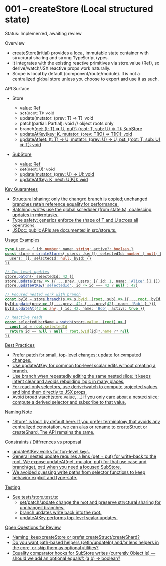 # 001 – createStore (Local structured state)

Status: Implemented, awaiting review

Overview
- createStore<T>(initial) provides a local, immutable state container with structural sharing and strong TypeScript types.
- It integrates with the existing reactive primitives via store.value (Ref<T>), so derive/watch/JSX reactive props work naturally.
- Scope is local by default (component/route/module). It is not a centralized global store unless you choose to export and use it as such.

API Surface
- Store<T>
  - value: Ref<T>
  - set(next: T): void
  - update(mutator: (prev: T) => T): void
  - patch(partial: Partial<T>): void // object roots only
  - branch<U>(get: (t: T) => U, put?: (root: T, sub: U) => T): SubStore<U>
  - updateAtKey<K extends keyof T>(key: K, mutator: (prev: T[K]) => T[K]): void
  - updateAt<U>(get: (t: T) => U, mutator: (prev: U) => U, put: (root: T, sub: U) => T): void

- SubStore<U>
  - value: Ref<U>
  - set(next: U): void
  - update(mutator: (prev: U) => U): void
  - updateAt<K extends keyof U>(key: K, next: U[K]): void

Key Guarantees
- Structural sharing: only the changed branch is copied; unchanged branches retain reference equality for performance.
- Batching: writes use the global scheduler (from state.ts), coalescing updates in microtasks.
- Type safety: generics enforce the shape of T and U across all operations.
- JSDoc: public APIs are documented in src/store.ts.

Usage Examples
```ts
type User = { id: number; name: string; active?: boolean }
const store = createStore<{ users: User[]; selectedId: number | null; byId: Record<number, User>}>({
  users: [], selectedId: null, byId: {}
})

// Top-level updates
store.patch({ selectedId: 42 })
store.update(prev => ({ ...prev, users: [{ id: 1, name: 'Alice' }] }))
store.updateAtKey('selectedId', id => id === 42 ? null : 42)

// Focused nested work with branch
const byId = store.branch(s => s.byId, (root, sub) => ({ ...root, byId: sub }))
byId.update(prev => ({ ...prev, 42: { ...prev[42], name: 'Bob' } }))
byId.updateAt(42 as any, { id: 42, name: 'Bob', active: true })

// Reactive reads
const selectedUserName = watch(store.value, (root) => {
  const id = root.selectedId
  return id == null ? null : root.byId[id]?.name ?? null
})
```

Best Practices
- Prefer patch for small, top-level changes; update for computed changes.
- Use updateAtKey for common top-level scalar edits without creating a branch.
- Use branch when repeatedly editing the same nested slice; it keeps intent clear and avoids rebuilding logic in many places.
- For read-only selectors, use derive/watch to compute projected values and bind them directly to JSX props.
- Avoid broad watch(store.value, ...) if you only care about a nested slice; compute a derived selector and subscribe to that value.

Naming Note
- "Store" is local by default here. If you prefer terminology that avoids any centralized connotation, we can alias or rename to createStruct or createShard. The API remains the same.

Constraints / Differences vs proposal
- updateAtKey works for top-level keys.
- General nested update requires a lens (get + put) for write-back to the root. We expose updateAt(get, mutator, put) for that use case and branch(get, put) when you need a focused SubStore.
- We avoided guessing write paths from selector functions to keep behavior explicit and type-safe.

Testing
- See tests/store.test.ts:
  - set/patch/update change the root and preserve structural sharing for unchanged branches.
  - branch updates write back into the root.
  - updateAtKey performs top-level scalar updates.

Open Questions for Review
- Naming: keep createStore or prefer createStruct/createShard?
- Do you want path-based helpers (setIn/updateIn) and/or lens helpers in the core, or ship them as optional utilities?
- Equality comparator hooks for SubStore writes (currently Object.is) — should we add an optional equals?: (a,b) => boolean?